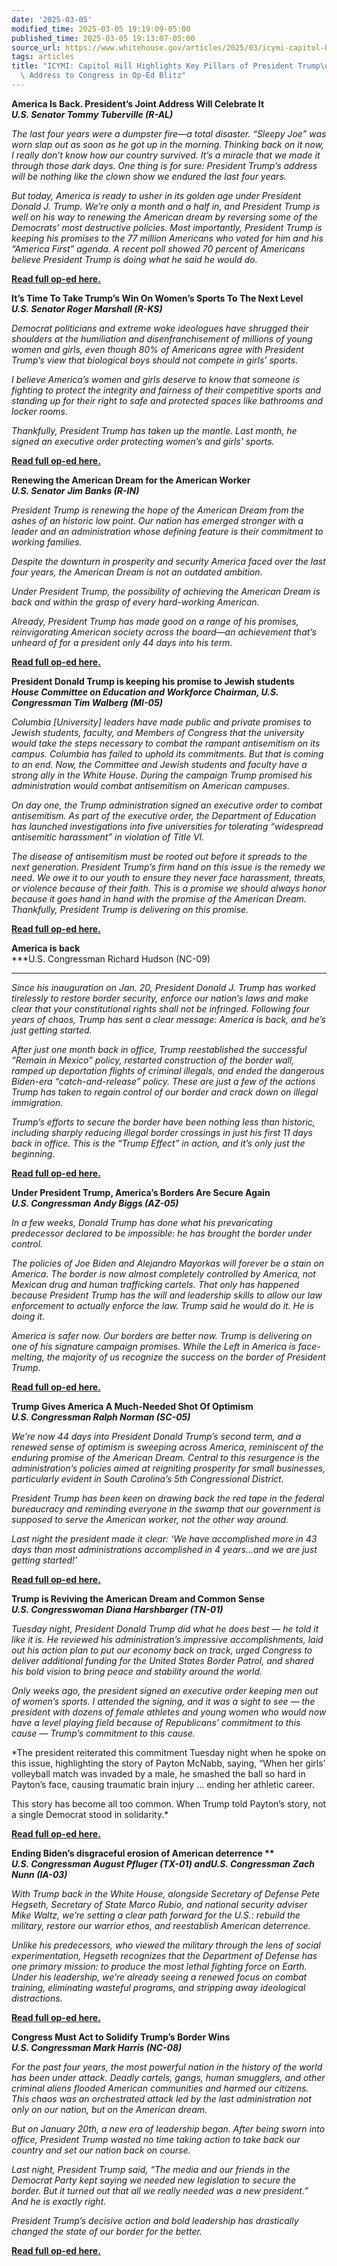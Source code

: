 ```yaml
---
date: '2025-03-05'
modified_time: 2025-03-05 19:19:09-05:00
published_time: 2025-03-05 19:13:07-05:00
source_url: https://www.whitehouse.gov/articles/2025/03/icymi-capitol-hill-highlights-key-pillars-of-president-trumps-joint-address-to-congress-in-op-ed-blitz/
tags: articles
title: "ICYMI: Capitol Hill Highlights Key Pillars of President Trump\u2019s Joint\
  \ Address to Congress in Op-Ed Blitz"
---
```

 
**America Is Back. President’s Joint Address Will Celebrate It**  
***U.S. Senator Tommy Tuberville (R-AL)***

*The last four years were a dumpster fire—a total disaster. “Sleepy Joe”
was worn slap out as soon as he got up in the morning. Thinking back on
it now, I really don’t know how our country survived. It’s a miracle
that we made it through those dark days. One thing is for sure:
President Trump’s address will be nothing like the clown show we endured
the last four years.*  
  
*But today, America is ready to usher in its golden age under President
Donald J. Trump. We’re only a month and a half in, and President Trump
is well on his way to renewing the American dream by reversing some of
the Democrats’ most destructive policies. Most importantly, President
Trump is keeping his promises to the 77 million Americans who voted for
him and his “America First” agenda. A recent poll showed 70 percent of
Americans believe President Trump is doing what he said he would do.*

[**Read full op-ed
here.**](https://www.newsweek.com/sen-tuberville-america-back-presidents-joint-address-will-celebrate-it-opinion-2039069)

**It’s Time To Take Trump’s Win On Women’s Sports To The Next Level**  
***U.S. Senator Roger Marshall (R-KS)***

*Democrat politicians and extreme woke ideologues have shrugged their
shoulders at the humiliation and disenfranchisement of millions of young
women and girls, even though 80% of Americans agree with President
Trump’s view that biological boys should not compete in girls’ sports.*

*I believe America’s women and girls deserve to know that someone is
fighting to protect the integrity and fairness of their competitive
sports and standing up for their right to safe and protected spaces like
bathrooms and locker rooms.*

*Thankfully, President Trump has taken up the mantle. Last month, he
signed an executive order protecting women’s and girls’ sports.*  
  
[**Read full op-ed
here.**](https://dailycaller.com/2025/03/05/senator-roger-marshall-transgender-womens-sports-men-protection-bill/)  
  
**Renewing the American Dream for the American Worker**  
***U.S. Senator*** ***Jim Banks (R-IN)***

*President Trump is renewing the hope of the American Dream from the
ashes of an historic low point. Our nation has emerged stronger with a
leader and an administration whose defining feature is their commitment
to working families.*

*Despite the downturn in prosperity and security America faced over the
last four years, the American Dream is not an outdated ambition.*

*Under President Trump, the possibility of achieving the American Dream
is back and within the grasp of every hard-working American.*  
  
*Already, President Trump has made good on a range of his promises,
reinvigorating American society across the board—an achievement that’s
unheard of for a president only 44 days into his term.*

[**Read full op-ed
here.**](https://www.theamericanconservative.com/renewing-the-american-dream-for-the-american-worker/)

**President Donald Trump is keeping his promise to Jewish students**  
***House Committee on Education and Workforce Chairman, U.S. Congressman
Tim Walberg (MI-05)***  
  
*Columbia \[University\] leaders have made public and private promises
to Jewish students, faculty, and Members of Congress that the university
would take the steps necessary to combat the rampant antisemitism on its
campus. Columbia has failed to uphold its commitments. But that is
coming to an end. Now, the Committee and Jewish students and faculty
have a strong ally in the White House. During the campaign Trump
promised his administration would combat antisemitism on American
campuses.*

*On day one, the Trump administration signed an executive order to
combat antisemitism. As part of the executive order, the Department of
Education has launched investigations into five universities for
tolerating “widespread antisemitic harassment” in violation of Title
VI.*

*The disease of antisemitism must be rooted out before it spreads to the
next generation. President Trump’s firm hand on this issue is the remedy
we need. We owe it to our youth to ensure they never face harassment,
threats, or violence because of their faith. This is a promise we should
always honor because it goes hand in hand with the promise of the
American Dream. Thankfully, President Trump is delivering on this
promise.*

[**Read full op-ed
here.**](https://washingtonreporter.news/p/op-ed-rep-tim-walberg-president-donald)

**America is back**  
***U.S. Congressman Richard Hudson (NC-09)  
***  
*Since his inauguration on Jan. 20, President Donald J. Trump has worked
tirelessly to restore border security, enforce our nation’s laws and
make clear that your constitutional rights shall not be infringed.
Following four years of chaos, Trump has sent a clear message: America
is back, and he’s just getting started.*

*After just one month back in office, Trump reestablished the successful
“Remain in Mexico” policy, restarted construction of the border wall,
ramped up deportation flights of criminal illegals, and ended the
dangerous Biden-era “catch-and-release” policy. These are just a few of
the actions Trump has taken to regain control of our border and crack
down on illegal immigration.*

*Trump’s efforts to secure the border have been nothing less than
historic, including sharply reducing illegal border crossings in just
his first 11 days back in office. This is the “Trump Effect” in action,
and it’s only just the beginning.*

[**Read full op-ed
here.**](https://nsjonline.com/article/2025/03/hudson-america-is-back/)

**Under President Trump, America’s Borders Are Secure Again**  
***U.S. Congressman*** ***Andy Biggs (AZ-05)***

*In a few weeks, Donald Trump has done what his prevaricating
predecessor declared to be impossible: he has brought the border under
control.*

*The policies of Joe Biden and Alejandro Mayorkas will forever be a
stain on America. The border is now almost completely controlled by
America, not Mexican drug and human trafficking cartels. That only has
happened because President Trump has the will and leadership skills to
allow our law enforcement to actually enforce the law. Trump said he
would do it. He is doing it.*

*America is safer now. Our borders are better now. Trump is delivering
on one of his signature campaign promises. While the Left in America is
face-melting, the majority of us recognize the success on the border of
President Trump.*

[**Read full op-ed
here.**](https://townhall.com/columnists/congressmanandybiggs/2025/03/05/under-president-trump-americas-borders-are-secure-again-n2653226)

**Trump Gives America A Much-Needed Shot Of Optimism**  
***U.S. Congressman Ralph Norman (SC-05)***

*We’re now 44 days into President Donald Trump’s second term, and a*
*renewed sense of optimism is sweeping across America, reminiscent of
the enduring promise of the American Dream. Central to this resurgence
is the administration’s policies aimed at reigniting prosperity for
small businesses, particularly evident in South Carolina’s 5th
Congressional District.*

*President Trump has been keen on drawing back the red tape in the
federal bureaucracy and reminding everyone in the swamp that our
government is supposed to serve the American worker, not the other way
around.*

*Last night the president made it clear: ‘We have accomplished more in
43 days than most administrations accomplished in 4 years…and we are
just getting started!’*

[**Read full op-ed
here.**](https://dailycallernewsfoundation.org/2025/03/05/rep-ralph-norman-trump-reminds-america-that-a-better-future-is-on-the-horizon/)

**Trump is Reviving the American Dream and Common Sense**  
***U.S. Congresswoman*** ***Diana Harshbarger (TN-01)***

*Tuesday night, President Donald Trump did what he does best — he told
it like it is. He reviewed his administration’s impressive
accomplishments, laid out his action plan to put our economy back on
track, urged Congress to deliver additional funding for the United
States Border Patrol, and shared his bold vision to bring peace and
stability around the world.*

*Only weeks ago, the president signed an executive order keeping men out
of women’s sports. I attended the signing, and it was a sight to see —
the president with dozens of female athletes and young women who would
now have a level playing field because of Republicans’ commitment to
this cause — Trump’s commitment to this cause.*

*The president reiterated this commitment Tuesday night when he spoke on
this issue, highlighting the story of Payton McNabb, saying, “When her
girls’ volleyball match was invaded by a male, he smashed the ball so
hard in Payton’s face, causing traumatic brain injury … ending her
athletic career.  
  
This story has become all too common. When Trump told Payton’s story,
not a single Democrat stood in solidarity.*  
  
[**Read full op-ed
here.**](https://www.washingtonexaminer.com/restoring-america/fairness-justice/3337939/trump-reviving-american-dream-common-sense/)

**Ending Biden’s disgraceful erosion of American deterrence **  
***U.S. Congressman*** ***August Pfluger (TX-01) and**U.S.
Congressman*** ***Zach Nunn (IA-03)***

*With Trump back in the White House, alongside Secretary of Defense Pete
Hegseth, Secretary of State Marco Rubio, and national security adviser
Mike Waltz, we’re setting a clear path forward for the U.S.: rebuild the
military, restore our warrior ethos, and reestablish American
deterrence.*

*Unlike his predecessors, who viewed the military through the lens of
social experimentation, Hegseth recognizes that the Department of
Defense has one primary mission: to produce the most lethal fighting
force on Earth. Under his leadership, we’re already seeing a renewed
focus on combat training, eliminating wasteful programs, and stripping
away ideological distractions.*

[**Read full op-ed
here.**](https://www.washingtonexaminer.com/opinion/3336368/biden-disgraceful-erosion-american-deterrence-trump-defense-spending/)

**Congress Must Act to Solidify Trump’s Border Wins**  
***U.S. Congressman Mark Harris (NC-08)***

*For the past four years, the most powerful nation in the history of the
world has been under attack. Deadly cartels, gangs, human smugglers, and
other criminal aliens flooded American communities and harmed our
citizens. This chaos was an orchestrated attack led by the last
administration not only on our nation, but on the American dream.*

*But on January 20th, a new era of leadership began. After being sworn
into office, President Trump wasted no time taking action to take back
our country and set our nation back on course.*

*Last night, President Trump said, “The media and our friends in the
Democrat Party kept saying we needed new legislation to secure the
border. But it turned out that all we really needed was a new
president.” And he is exactly right.*

*President Trump’s decisive action and bold leadership has drastically
changed the state of our border for the better.*

[**Read full op-ed
here.**](https://townhall.com/columnists/rep-mark-harris/2025/03/05/congress-must-act-to-solidify-trumps-border-wins-n2653232)
